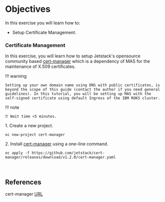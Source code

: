 # Objectives
In this exercise you will learn how to:

*  Setup Certificate Management.

### Certificate Management

In this exercise, you will learn how to setup Jetstack's opensource community based [cert-manager](https://cert-manager.io/) which is a dependency of MAS for the maintenance of X.509 certificates. 

!!! warning

    Setting up your own domain name using DNS with public certificates, is beyond the scope of this guide (contact the author if you need general guidelines). In this tutorial, you will be setting up MAS with the self-signed certificate using default Ingress of the IBM ROKS cluster.

!!! note

    ⏰ Wait time <5 minutes.

1\. Create a new project.

```shell
oc new-project cert-manager
```

2\. Install [cert-manager](https://www.ibm.com/docs/en/mas85/8.5.0?topic=installation-system-requirements#cert-manager) 
using a one-line command.

```shell
oc apply -f https://github.com/jetstack/cert-manager/releases/download/v1.2.0/cert-manager.yaml
```

<br>

## References
cert-manager  [URL](https://www.ibm.com/docs/en/mas85/8.5.0?topic=installation-system-requirements#cert-manager)
